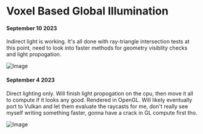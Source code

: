 # Voxel Based Global Illumination 

#### September 10 2023
Indirect light is working. It's all done with ray-triangle intersection tests at this point, need to look into faster methods for geometry visiblity checks and light propogation.

![Image](https://www.principiaprogrammatica.com/dump/vxgi.png)

#### September 4 2023

Direct lighting only. Will finish light propogation on the cpu, then move it all to compute if it looks any good. Rendered in OpenGL. Will likely eventually port to Vulkan and let them evaluate the raycasts for me, don't really see myself writing something faster, gonna have a crack in GL compute first tho.

![Image](https://www.principiaprogrammatica.com/dump/Voxel.jpg)
